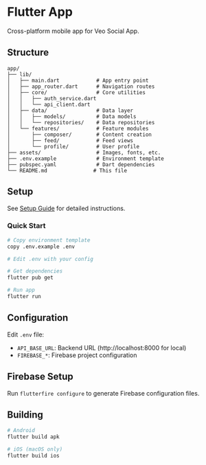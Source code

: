 # Flutter App

Cross-platform mobile app for Veo Social App.

## Structure

```
app/
├── lib/
│   ├── main.dart            # App entry point
│   ├── app_router.dart      # Navigation routes
│   ├── core/                # Core utilities
│   │   ├── auth_service.dart
│   │   └── api_client.dart
│   ├── data/                # Data layer
│   │   ├── models/          # Data models
│   │   └── repositories/    # Data repositories
│   └── features/            # Feature modules
│       ├── composer/        # Content creation
│       ├── feed/            # Feed views
│       └── profile/         # User profile
├── assets/                  # Images, fonts, etc.
├── .env.example             # Environment template
├── pubspec.yaml             # Dart dependencies
└── README.md               # This file
```

## Setup

See [Setup Guide](../docs/SETUP.md) for detailed instructions.

### Quick Start

```bash
# Copy environment template
copy .env.example .env

# Edit .env with your config

# Get dependencies
flutter pub get

# Run app
flutter run
```

## Configuration

Edit `.env` file:
- `API_BASE_URL`: Backend URL (http://localhost:8000 for local)
- `FIREBASE_*`: Firebase project configuration

## Firebase Setup

Run `flutterfire configure` to generate Firebase configuration files.

## Building

```bash
# Android
flutter build apk

# iOS (macOS only)
flutter build ios
```
